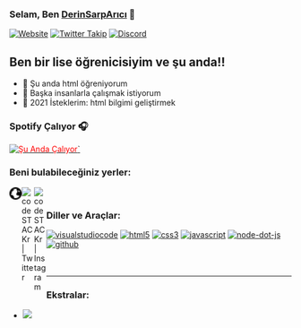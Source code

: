 ### Selam, Ben [DerinSarpArıcı][website] 👋

[![Website](https://img.shields.io/website?label=derinsarprici.tk&style=for-the-badge&url=https%3A%2F%2Fderinsarparici.com)](https://derinsarparici.tk)
[![Twitter Takip](https://img.shields.io/twitter/follow/DerinSarpArici?color=1DA1F2&logo=twitter&style=for-the-badge)](https://twitter.com/intent/follow?original_referer=https%3A%2F%2Fgithub.com%2FcodeSTACKr&screen_name=DerinSarpArici)
[![Discord](https://img.shields.io/discord/847969875980582915?style=for-the-badge)](https://discord.gg/tknmRyw6un)

## Ben bir lise öğrenicisiyim ve şu anda!!

- 🌱 Şu anda html öğreniyorum
- 👯 Başka insanlarla çalışmak istiyorum
- 🥅 2021 İsteklerim: html bilgimi geliştirmek

### Spotify Çalıyor 🎧

<a href="https://githubspotify-neon.vercel.app/now-playing?open">
    <img style=color:#FF0000; src="https://githubspotify-neon.vercel.app/now-playing" width="256" height="64" alt="Şu Anda Çalıyor">`
</a>

### Beni bulabileceğiniz yerler:

[<img align="left" alt="codeSTACKr.com" width="22px" src="https://raw.githubusercontent.com/iconic/open-iconic/master/svg/globe.svg" />][website]
[<img align="left" alt="codeSTACKr | Twitter" width="22px" src="https://cdn.jsdelivr.net/npm/simple-icons@v3/icons/twitter.svg" />][twitter]
[<img align="left" alt="codeSTACKr | Instagram" width="22px" src="https://cdn.jsdelivr.net/npm/simple-icons@v3/icons/instagram.svg" />][instagram]

<br />

### Diller ve Araçlar:
[<img src='https://cdn.jsdelivr.net/npm/simple-icons@3.0.1/icons/visualstudiocode.svg' alt='visualstudiocode' height='40'>](https://github.com/DerinSarpArici)  [<img src='https://cdn.jsdelivr.net/npm/simple-icons@3.0.1/icons/html5.svg' alt='html5' height='40'>](https://github.com/DerinSarpArici)  [<img src='https://cdn.jsdelivr.net/npm/simple-icons@3.0.1/icons/css3.svg' alt='css3' height='40'>](https://github.com/DerinSarpArici)  [<img src='https://cdn.jsdelivr.net/npm/simple-icons@3.0.1/icons/javascript.svg' alt='javascript' height='40'>](https://github.com/DerinSarpArici)  [<img src='https://cdn.jsdelivr.net/npm/simple-icons@3.0.1/icons/node-dot-js.svg' alt='node-dot-js' height='40'>](https://github.com/DerinSarpArici)  [<img src='https://cdn.jsdelivr.net/npm/simple-icons@3.0.1/icons/github.svg' alt='github' height='40'>](https://github.com/DerinSarpArici)  
<br />
<br />

---

[website]: https://derinsarparici.tk
[twitter]: https://twitter.com/DerinSarpArici
[instagram]: https://www.instagram.com/sarp_derin_arici

### Ekstralar:
- <img src='https://github-readme-stats.vercel.app/api?username=derinsarparici&&show_icons=true&title_color=ffffff&icon_color=bb2acf&text_color=daf7dc&bg_color=151515'>
